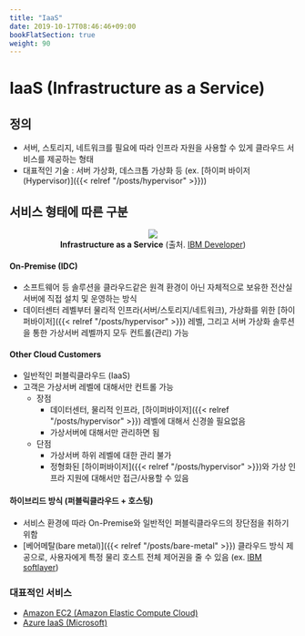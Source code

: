 ```yaml
---
title: "IaaS"
date: 2019-10-17T08:46:46+09:00
bookFlatSection: true
weight: 90
---
```


# IaaS (Infrastructure as a Service)

## 정의

- 서버, 스토리지, 네트워크를 필요에 따라 인프라 자원을 사용할 수 있게 클라우드 서비스를 제공하는 형태
- 대표적인 기술 : 서버 가상화, 데스크톱 가상화 등 (ex. [하이퍼 바이저 (Hypervisor)]({{< relref "/posts/hypervisor" >}})) 

## 서비스 형태에 따른 구분

<div style="text-align:center" >
    <img src="/static/images/cloud/iaas.png" />
    <div><b>Infrastructure as a Service</b> (출처. <a href="https://developer.ibm.com/kr/cloud/softlayer-bluemix-infra/">IBM Developer</a>)</div>
</div>

#### On-Premise (IDC)

- 소프트웨어 등 솔루션을 클라우드같은 원격 환경이 아닌 자체적으로 보유한 전산실 서버에 직접 설치 및 운영하는 방식 
- 데이터센터 레벨부터 물리적 인프라(서버/스토리지/네트워크), 가상화를 위한 [하이퍼바이저]({{< relref "/posts/hypervisor" >}}) 레벨, 그리고 서버 가상화 솔루션을 통한 가상서버 레벨까지 모두 컨트롤(관리) 가능 

#### Other Cloud Customers

- 일반적인 퍼블릭클라우드 (IaaS)
- 고객은 가상서버 레벨에 대해서만 컨트롤 가능 
    - 장점
        - 데이터센터, 물리적 인프라, [하이퍼바이저]({{< relref "/posts/hypervisor" >}}) 레벨에 대해서 신경쓸 필요없음 
        - 가상서버에 대해서만 관리하면 됨 
    - 단점
        - 가상서버 하위 레벨에 대한 관리 불가
        - 정형화된 [하이퍼바이저]({{< relref "/posts/hypervisor" >}})와 가상 인프라 지원에 대해서만 접근/사용할 수 있음 

#### 하이브리드 방식 (퍼블릭클라우드 + 호스팅)

- 서비스 환경에 따라 On-Premise와 일반적인 퍼블릭클라우드의 장단점을 취하기 위함 
- [베어메탈(bare metal)]({{< relref "/posts/bare-metal" >}}) 클라우드 방식 제공으로, 사용자에게 특정 물리 호스트 전체 제어권을 줄 수 있음 (ex. [IBM softlayer](https://www.ibm.com/kr-ko/cloud/info/softlayer-is-now-ibm-cloud))

### 대표적인 서비스

- [Amazon EC2 (Amazon Elastic Compute Cloud)](https://aws.amazon.com/ko/ec2/)
- [Azure IaaS (Microsoft)](https://azure.microsoft.com/ko-kr/overview/what-is-azure/iaas/)
